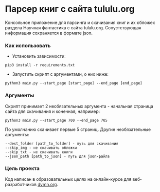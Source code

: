 # Парсер книг с сайта tululu.org

Консольное приложение для парсинга и скачивания книг и их обложек раздела Научная фантастика с сайта tululu.org.
Сопустствующая информация сохраняется в формате json.

### Как использовать

- Установить зависимости:

```
pip3 install -r requirements.txt
```

- Запустить скрипт с аргументами, о них ниже:

```
python3 main.py --start_page [start_page] --end_page [end_page]
```

### Аргументы

Скрипт принимает 2 необязательных аргумента - начальная страница сайта для скачивания и конечная,
например:

```
python3 main.py --start_page 700 --end_page 705
```

По умолчанию скачивает первые 5 страниц.
Другие необязательные аргументы:
```
--dest_folder [path_to_folder] - путь для скачивания
--skip_img - не скачивать обложки
--skip_txt - не скачивать книги
--json_path [path_to_json] - путь для json-файла
```

### Цель проекта

Код написан в образовательных целях на онлайн-курсе для веб-разработчиков [dvmn.org](https://dvmn.org/).
